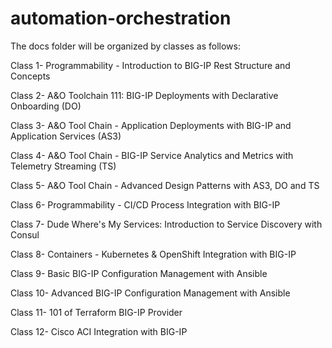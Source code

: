 # automation-orchestration

The docs folder will be organized by classes as follows:

Class 1- Programmability - Introduction to BIG-IP Rest Structure and Concepts

Class 2- A&O Toolchain 111: BIG-IP Deployments with Declarative Onboarding (DO)

Class 3- A&O Tool Chain - Application Deployments with BIG-IP and Application Services (AS3)

Class 4- A&O Tool Chain - BIG-IP Service Analytics and Metrics with Telemetry Streaming (TS)

Class 5- A&O Tool Chain - Advanced Design Patterns with AS3, DO and TS

Class 6- Programmability - CI/CD Process Integration with BIG-IP

Class 7- Dude Where's My Services: Introduction to Service Discovery with Consul

Class 8- Containers - Kubernetes & OpenShift Integration with BIG-IP

Class 9- Basic BIG-IP Configuration Management with Ansible

Class 10- Advanced BIG-IP Configuration Management with Ansible

Class 11- 101 of Terraform BIG-IP Provider

Class 12- Cisco ACI Integration with BIG-IP